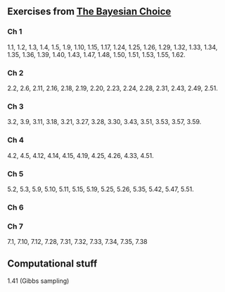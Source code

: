 ## Exercises from [The Bayesian Choice](https://link.springer.com/book/10.1007/0-387-71599-1)

### Ch 1
1.1, 1.2, 1.3, 1.4, 1.5, 1.9, 1.10, 1.15, 1.17, 1.24, 1.25, 1.26, 1.29, 1.32, 1.33, 1.34, 1.35, 1.36, 1.39, 1.40, 1.43, 1.47, 1.48, 1.50, 1.51, 1.53, 1.55, 1.62.
### Ch 2
2.2, 2.6, 2.11, 2.16, 2.18, 2.19, 2.20, 2.23, 2.24, 2.28, 2.31, 2.43, 2.49, 2.51.
### Ch 3
3.2, 3.9, 3.11, 3.18, 3.21, 3.27, 3.28, 3.30, 3.43, 3.51, 3.53, 3.57, 3.59.
### Ch 4
4.2, 4.5, 4.12, 4.14, 4.15, 4.19, 4.25, 4.26, 4.33, 4.51.
### Ch 5
5.2, 5.3, 5.9, 5.10, 5.11, 5.15, 5.19, 5.25, 5.26, 5.35, 5.42, 5.47, 5.51.
### Ch 6
### Ch 7
7.1, 7.10, 7.12, 7.28, 7.31, 7.32, 7.33, 7.34, 7.35, 7.38

## Computational stuff
1.41 (Gibbs sampling) 
